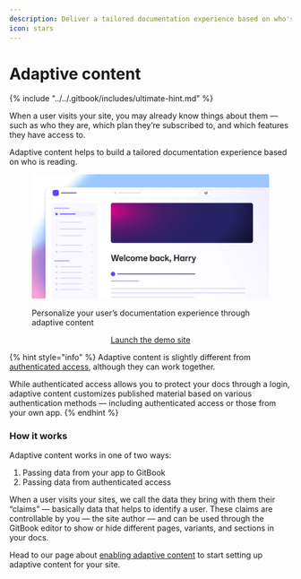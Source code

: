 ```yaml
---
description: Deliver a tailored documentation experience based on who's reading.
icon: stars
---
```


# Adaptive content

{% include "../../.gitbook/includes/ultimate-hint.md" %}

When a user visits your site, you may already know things about them — such as who they are, which plan they’re subscribed to, and which features they have access to.

Adaptive content helps to build a tailored documentation experience based on who is reading.

<figure><img src="../../.gitbook/assets/20_08_25_adaptive_content.webp" alt="A GitBook screenshot showing adaptive content controls"><figcaption><p>Personalize your user’s documentation experience through adaptive content</p></figcaption></figure>

<p align="center"><a href="https://gitbook.com/adaptive-content-demo/" class="button primary">Launch the demo site</a></p>

{% hint style="info" %}
Adaptive content is slightly different from [authenticated access](../authenticated-access/), although they can work together.&#x20;

While authenticated access allows you to protect your docs through a login, adaptive content customizes published material based on various authentication methods — including authenticated access or those from your own app.
{% endhint %}

### How it works

Adaptive content works in one of two ways:

1. Passing data from your app to GitBook
2. Passing data from authenticated access

When a user visits your sites, we call the data they bring with them their “claims” — basically data that helps to identify a user. These claims are controllable by you — the site author — and can be used through the GitBook editor to show or hide different pages, variants, and sections in your docs.

Head to our page about [enabling adaptive content](enabling-adaptive-content/) to start setting up adaptive content for your site.
